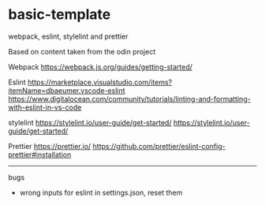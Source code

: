 # basic-template
webpack, eslint, stylelint and prettier

Based on content taken from the odin project

Webpack
https://webpack.js.org/guides/getting-started/

Eslint
https://marketplace.visualstudio.com/items?itemName=dbaeumer.vscode-eslint
https://www.digitalocean.com/community/tutorials/linting-and-formatting-with-eslint-in-vs-code

stylelint
https://stylelint.io/user-guide/get-started/
https://stylelint.io/user-guide/get-started/

Prettier
https://prettier.io/
https://github.com/prettier/eslint-config-prettier#installation

*****
bugs
* wrong inputs for eslint in settings.json, reset them

